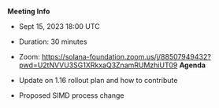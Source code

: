 **Meeting Info**
- Sept 15, 2023 18:00 UTC
- Duration: 30 minutes
- Zoom: https://solana-foundation.zoom.us/j/88507949432?pwd=U2tNVVU3SG1XRkxaQ3ZnamRUMzhiUT09
**Agenda**

- Update on 1.16 rollout plan and how to contribute
- Proposed SIMD process change